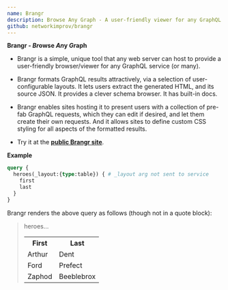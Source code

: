```yaml
---
name: Brangr
description: Browse Any Graph - A user-friendly viewer for any GraphQL service
github: networkimprov/brangr
---
```


**Brangr - *Br*owse *An*y *Gr*aph**

- Brangr is a simple, unique tool that any web server can host
  to provide a user-friendly browser/viewer for any GraphQL service (or many).

- Brangr formats GraphQL results attractively, via a selection of
  user-configurable layouts.
  It lets users extract the generated HTML, and its source JSON.
  It provides a clever schema browser.
  It has built-in docs.

- Brangr enables sites hosting it to present users with
  a collection of pre-fab GraphQL requests, which they can edit if desired,
  and let them create their own requests.
  And it allows sites to define custom CSS styling for all aspects of the
  formatted results.

- Try it at the
  [**public Brangr site**](https://mnmnotmail.org/bgr/brangr.html).

**Example**

```graphql
query {
  heroes(_layout:{type:table}) { # _layout arg not sent to service
    first
    last
  }
}
```

Brangr renders the above query as follows (though not in a quote block):

<blockquote>heroes...
  <table style="border-spacing:0.5em 0">
    <tr><th>First </th><th>Last      </th></tr>
    <tr><td>Arthur</td><td>Dent      </td></tr>
    <tr><td>Ford  </td><td>Prefect   </td></tr>
    <tr><td>Zaphod</td><td>Beeblebrox</td></tr>
  </table>
</blockquote>

